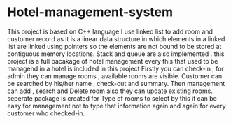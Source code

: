 # Hotel-management-system
This project is based on C++ language I use linked list to add room and customer record as it is a linear data structure in which elements in a linked list are linked using pointers so the elements are not bound to be stored at contiguous memory locations. Stack and queue are also implemented .
this project is a full pacakage of hotel management every this that used to be managend in a hotel is included in this project
Firstly you can check-in , for admin they can manage rooms , available rooms are visible.
Customer can be searched by his/her name , check-out and summary.
Then management can add , search and Delete room also they can update existing rooms.
seperate package is created for Type of rooms to select by this it can be easy for management not to type that information again and again for every customer who checked-in.
